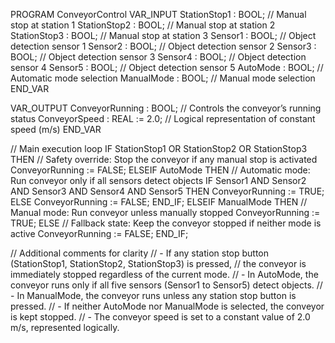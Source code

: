 PROGRAM ConveyorControl
VAR_INPUT
    StationStop1 : BOOL; // Manual stop at station 1
    StationStop2 : BOOL; // Manual stop at station 2
    StationStop3 : BOOL; // Manual stop at station 3
    Sensor1 : BOOL; // Object detection sensor 1
    Sensor2 : BOOL; // Object detection sensor 2
    Sensor3 : BOOL; // Object detection sensor 3
    Sensor4 : BOOL; // Object detection sensor 4
    Sensor5 : BOOL; // Object detection sensor 5
    AutoMode : BOOL; // Automatic mode selection
    ManualMode : BOOL; // Manual mode selection
END_VAR

VAR_OUTPUT
    ConveyorRunning : BOOL; // Controls the conveyor’s running status
    ConveyorSpeed : REAL := 2.0; // Logical representation of constant speed (m/s)
END_VAR

// Main execution loop
IF StationStop1 OR StationStop2 OR StationStop3 THEN
    // Safety override: Stop the conveyor if any manual stop is activated
    ConveyorRunning := FALSE;
ELSEIF AutoMode THEN
    // Automatic mode: Run conveyor only if all sensors detect objects
    IF Sensor1 AND Sensor2 AND Sensor3 AND Sensor4 AND Sensor5 THEN
        ConveyorRunning := TRUE;
    ELSE
        ConveyorRunning := FALSE;
    END_IF;
ELSEIF ManualMode THEN
    // Manual mode: Run conveyor unless manually stopped
    ConveyorRunning := TRUE;
ELSE
    // Fallback state: Keep the conveyor stopped if neither mode is active
    ConveyorRunning := FALSE;
END_IF;

// Additional comments for clarity
// - If any station stop button (StationStop1, StationStop2, StationStop3) is pressed,
//   the conveyor is immediately stopped regardless of the current mode.
// - In AutoMode, the conveyor runs only if all five sensors (Sensor1 to Sensor5) detect objects.
// - In ManualMode, the conveyor runs unless any station stop button is pressed.
// - If neither AutoMode nor ManualMode is selected, the conveyor is kept stopped.
// - The conveyor speed is set to a constant value of 2.0 m/s, represented logically.



